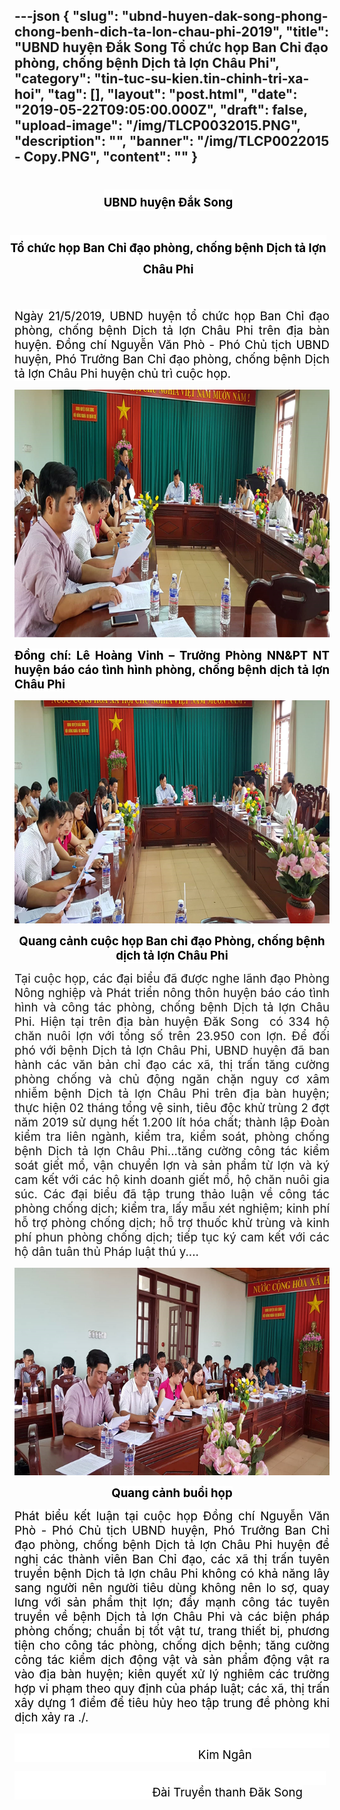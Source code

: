 ---json
{
    "slug": "ubnd-huyen-dak-song-phong-chong-benh-dich-ta-lon-chau-phi-2019",
    "title": "UBND huyện Đắk Song Tổ chức họp Ban Chỉ đạo phòng, chống bệnh Dịch tả lợn Châu Phi",
    "category": "tin-tuc-su-kien.tin-chinh-tri-xa-hoi",
    "tag": [],
    "layout": "post.html",
    "date": "2019-05-22T09:05:00.000Z",
    "draft": false,
    "upload-image": "/img/TLCP0032015.PNG",
    "description": "",
    "banner": "/img/TLCP0022015 - Copy.PNG",
    "__content__": ""
}
---
<h1 style="margin-left:-9.0pt; margin-right:0cm; text-align:center"><span style="background-color:white"><span style="font-size:14.0pt"><span style="color:black">UBND huyện Đắk Song</span></span></span></h1>

<h1 style="margin-left:-9.0pt; margin-right:0cm; text-align:center"><span style="background-color:white"><span style="font-size:14.0pt"><span style="color:black">Tổ chức họp Ban Chỉ đạo ph&ograve;ng, chống bệnh Dịch tả lợn Ch&acirc;u Phi</span></span></span></h1>

<p>&nbsp;</p>

<p style="text-align:justify"><span style="font-size:14.0pt"><span style="background-color:white"><span style="color:black">Ng&agrave;y 21/5/2019, UBND huyện tổ chức họp Ban Chỉ đạo ph&ograve;ng, chống bệnh Dịch tả lợn Ch&acirc;u Phi tr&ecirc;n địa b&agrave;n huyện. Đồng ch&iacute; Nguyễn Văn Ph&ograve; - Ph&oacute; Chủ tịch UBND huyện, Ph&oacute; Trưởng Ban Chỉ đạo ph&ograve;ng, chống bệnh Dịch tả lợn Ch&acirc;u Phi huyện chủ tr&igrave; cuộc họp.</span></span></span></p>

<p style="text-align:justify"><img alt="" src="/img/TLCP0012015.PNG" /></p>

<p style="text-align:justify"><strong><span style="font-size:14.0pt"><span style="background-color:white"><span style="color:black">Đồng ch&iacute;: L&ecirc; Ho&agrave;ng Vinh &ndash; Trưởng Ph&ograve;ng NN&amp;PT NT huyện b&aacute;o c&aacute;o t&igrave;nh h&igrave;nh ph&ograve;ng, chống bệnh dịch tả lợn Ch&acirc;u Phi</span></span></span></strong></p>

<p style="text-align:justify"><img alt="" src="/img/TLCP0022015.PNG" /></p>

<p style="text-align:center"><strong><span style="font-size:14.0pt"><span style="background-color:white"><span style="color:black">Quang cảnh cuộc họp Ban chỉ đạo Ph&ograve;ng, chống bệnh dịch tả lợn Ch&acirc;u Phi</span></span></span></strong></p>

<p style="text-align:justify"><span style="font-size:14.0pt"><span style="background-color:white">Tại cuộc họp, c&aacute;c đại biểu đ&atilde; được nghe l&atilde;nh đạo Ph&ograve;ng N&ocirc;ng nghiệp v&agrave; Ph&aacute;t triển n&ocirc;ng th&ocirc;n huyện b&aacute;o c&aacute;o t&igrave;nh h&igrave;nh v&agrave; c&ocirc;ng t&aacute;c ph&ograve;ng, chống bệnh Dịch tả lợn Ch&acirc;u Phi. Hiện tại tr&ecirc;n địa b&agrave;n huyện Đăk Song&nbsp; c&oacute; 334 hộ chăn nu&ocirc;i lợn với tổng số tr&ecirc;n 23.950 con lợn. Để đối ph&oacute; với bệnh Dịch tả lợn Ch&acirc;u Phi, UBND huyện đ&atilde; ban h&agrave;nh c&aacute;c văn bản chỉ đạo c&aacute;c x&atilde;, thị trấn tăng cường ph&ograve;ng chống v&agrave; chủ động ngăn chặn nguy cơ x&acirc;m nhiễm bệnh Dịch tả lợn Ch&acirc;u Phi tr&ecirc;n địa b&agrave;n huyện; thực hiện 02 th&aacute;ng tổng vệ sinh, ti&ecirc;u độc khử tr&ugrave;ng 2 đợt năm 2019 sử dụng hết 1.200 l&iacute;t h&oacute;a chất; th&agrave;nh lập Đo&agrave;n kiểm tra li&ecirc;n ng&agrave;nh, kiểm tra, kiểm so&aacute;t, ph&ograve;ng chống bệnh Dịch tả lợn Ch&acirc;u Phi...tăng cường c&ocirc;ng t&aacute;c kiểm so&aacute;t giết mổ, vận chuyển lợn v&agrave; sản phẩm từ lợn v&agrave; k&yacute; cam kết với c&aacute;c hộ kinh doanh giết mổ, hộ chăn nu&ocirc;i gia s&uacute;c. </span></span><span style="font-size:14.0pt">C&aacute;c đại biểu đ&atilde; tập trung thảo luận về c&ocirc;ng t&aacute;c ph&ograve;ng chống dịch; kiểm tra, lấy mẫu x&eacute;t nghiệm; kinh ph&iacute; hỗ trợ ph&ograve;ng chống dịch; hỗ trợ thuốc khử tr&ugrave;ng v&agrave; kinh ph&iacute; phun ph&ograve;ng chống dịch; tiếp tục k&yacute; cam kết với c&aacute;c hộ d&acirc;n <span style="background-color:white">tu&acirc;n thủ Ph&aacute;p luật th&uacute; y....</span></span></p>

<p style="text-align:justify"><img alt="" src="/img/TLCP0032015.PNG" /></p>

<p style="text-align:center"><strong><span style="font-size:14.0pt"><span style="background-color:white"><span style="color:black">Quang cảnh buổi họp</span></span></span></strong></p>

<p style="text-align:justify"><span style="background-color:white"><span style="font-size:14.0pt"><span style="background-color:white"><span style="color:black">Ph&aacute;t biểu kết luận tại cuộc họp Đồng ch&iacute; Nguyễn Văn Ph&ograve; - Ph&oacute; Chủ tịch UBND huyện, Ph&oacute; Trưởng Ban Chỉ đạo ph&ograve;ng</span></span></span><span style="font-size:14.0pt"><span style="color:black">, chống bệnh Dịch tả lợn Ch&acirc;u Phi huyện đề nghị c&aacute;c th&agrave;nh vi&ecirc;n Ban Chỉ đạo, c&aacute;c x&atilde; thị trấn tuy&ecirc;n truyền bệnh <span style="background-color:white">Dịch tả lợn ch&acirc;u Phi kh&ocirc;ng c&oacute; khả năng l&acirc;y sang người n&ecirc;n người ti&ecirc;u d&ugrave;ng kh&ocirc;ng n&ecirc;n lo sợ, quay lưng với sản phẩm thịt lợn; đẩy mạnh c&ocirc;ng t&aacute;c tuy&ecirc;n truyền về bệnh Dịch tả lợn Ch&acirc;u Phi v&agrave; c&aacute;c biện ph&aacute;p ph&ograve;ng chống; chuẩn bị tốt vật tư, trang thiết bị, phương tiện cho c&ocirc;ng t&aacute;c ph&ograve;ng, chống dịch bệnh; tăng cường c&ocirc;ng t&aacute;c kiểm dịch động vật v&agrave; sản phẩm động vật ra v&agrave;o địa b&agrave;n huyện; ki&ecirc;n quyết xử l&yacute; nghi&ecirc;m c&aacute;c trường hợp vi phạm theo quy định của ph&aacute;p luật; c&aacute;c x&atilde;, thị trấn x&acirc;y dựng 1 điểm để ti&ecirc;u hủy heo tập trung đề ph&ograve;ng khi dịch xảy ra ./.</span></span></span></span></p>

<p><span style="background-color:white"><span style="font-size:14.0pt"><span style="background-color:white"><span style="color:black">&nbsp;&nbsp;&nbsp;&nbsp;&nbsp;&nbsp;&nbsp;&nbsp;&nbsp;&nbsp;&nbsp;&nbsp;&nbsp;&nbsp;&nbsp;&nbsp;&nbsp;&nbsp;&nbsp;&nbsp;&nbsp;&nbsp;&nbsp;&nbsp;&nbsp;&nbsp;&nbsp;&nbsp;&nbsp;&nbsp;&nbsp;&nbsp;&nbsp;&nbsp;&nbsp;&nbsp;&nbsp;&nbsp;&nbsp;&nbsp;&nbsp;&nbsp;&nbsp;&nbsp;&nbsp;&nbsp;&nbsp;&nbsp;&nbsp;&nbsp;&nbsp;&nbsp;&nbsp;&nbsp;&nbsp;&nbsp;&nbsp;&nbsp;&nbsp;&nbsp;&nbsp;&nbsp;&nbsp;&nbsp;&nbsp;&nbsp;&nbsp;&nbsp;&nbsp;&nbsp;&nbsp;&nbsp;&nbsp;&nbsp;&nbsp;&nbsp;&nbsp;&nbsp;&nbsp;&nbsp;&nbsp;&nbsp;&nbsp;&nbsp;&nbsp;&nbsp;&nbsp;&nbsp;&nbsp;&nbsp;&nbsp;&nbsp;&nbsp;&nbsp;&nbsp;&nbsp;&nbsp;&nbsp;&nbsp;&nbsp;&nbsp;&nbsp;&nbsp;&nbsp;&nbsp;&nbsp;&nbsp;&nbsp;&nbsp;&nbsp;&nbsp;&nbsp;&nbsp;&nbsp;&nbsp;&nbsp;&nbsp;&nbsp;&nbsp;&nbsp;&nbsp;&nbsp;&nbsp;&nbsp;&nbsp;&nbsp;&nbsp;&nbsp;&nbsp; &nbsp;&nbsp;&nbsp;&nbsp;&nbsp;&nbsp;&nbsp;&nbsp;&nbsp;&nbsp;&nbsp;&nbsp;&nbsp;&nbsp;&nbsp;&nbsp;&nbsp;&nbsp;&nbsp;&nbsp;&nbsp;&nbsp;Kim Ng&acirc;n</span></span></span></span></p>

<p><span style="background-color:white"><span style="font-size:14.0pt"><span style="background-color:white"><span style="color:black">&nbsp; &nbsp; &nbsp; &nbsp; &nbsp; &nbsp; &nbsp; &nbsp; &nbsp; &nbsp; &nbsp; &nbsp; &nbsp; &nbsp; &nbsp; &nbsp; &nbsp; &nbsp; &nbsp; &nbsp; &nbsp; &nbsp; &nbsp; &nbsp; &nbsp; &nbsp; &nbsp; &nbsp; &nbsp; &nbsp; &nbsp; &nbsp; &nbsp; &nbsp; &nbsp; &nbsp; &nbsp; &nbsp; &nbsp; &nbsp; &nbsp; &nbsp; &nbsp; &nbsp; &nbsp; &nbsp; &nbsp; &nbsp; &nbsp; &nbsp; &nbsp; &nbsp; &nbsp; &nbsp; &nbsp; &nbsp; &nbsp; &nbsp; &nbsp; &nbsp; &nbsp; &nbsp; &nbsp; &nbsp; &nbsp; &nbsp; &nbsp; &nbsp; &nbsp; Đ&agrave;i Truyền thanh Đăk Song</span></span></span></span></p>

<p>&nbsp;</p>
